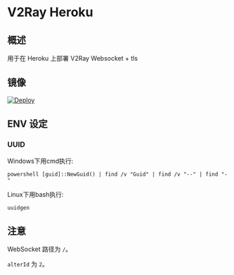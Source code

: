 # V2Ray Heroku

## 概述

用于在 Heroku 上部署 V2Ray Websocket + tls

## 镜像

[![Deploy](https://www.herokucdn.com/deploy/button.png)](https://dashboard.heroku.com/new?template=https%3A%2F%2Fgithub.com%2FHXHGTS%2Fv2ray-heroku)

## ENV 设定

### UUID

Windows下用cmd执行:
```
powershell [guid]::NewGuid() | find /v "Guid" | find /v "--" | find "-"
```
Linux下用bash执行:
```
uuidgen
```
## 注意

WebSocket 路径为 `/`。

`alterId` 为 `2`。

